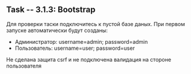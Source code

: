 Task -- 3.1.3: Bootstrap
- 
Для проверки таски подключитесь к пустой базе даных. При первом запуске автоматически будут созданы:
+ Администратор: username=admin; password=admin
+ Пользователь: username=user; password=user

Не сделана защита csrf и не подключена валидация на стороне пользователя